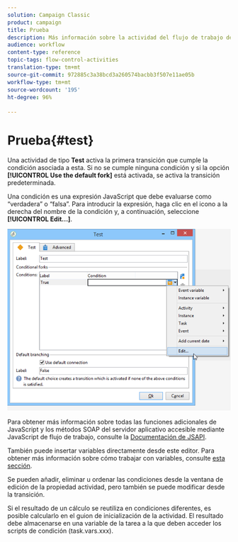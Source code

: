 ```yaml
---
solution: Campaign Classic
product: campaign
title: Prueba
description: Más información sobre la actividad del flujo de trabajo de prueba
audience: workflow
content-type: reference
topic-tags: flow-control-activities
translation-type: tm+mt
source-git-commit: 972885c3a38bcd3a260574bacbb3f507e11ae05b
workflow-type: tm+mt
source-wordcount: '195'
ht-degree: 96%

---
```



# Prueba{#test}

Una actividad de tipo **Test** activa la primera transición que cumple la condición asociada a esta. Si no se cumple ninguna condición y si la opción **[!UICONTROL Use the default fork]** está activada, se activa la transición predeterminada.

Una condición es una expresión JavaScript que debe evaluarse como “verdadera” o “falsa”. Para introducir la expresión, haga clic en el icono a la derecha del nombre de la condición y, a continuación, seleccione **[!UICONTROL Edit...]**.

![](assets/edit_test.png)

Para obtener más información sobre todas las funciones adicionales de JavaScript y los métodos SOAP del servidor aplicativo accesible mediante JavaScript de flujo de trabajo, consulte la [Documentación de JSAPI](https://docs.adobe.com/content/help/en/campaign-classic/technicalresources/api/index.html).

También puede insertar variables directamente desde este editor. Para obtener más información sobre cómo trabajar con variables, consulte [esta sección](../../workflow/using/javascript-scripts-and-templates.md#variables).

Se pueden añadir, eliminar u ordenar las condiciones desde la ventana de edición de la propiedad actividad, pero también se puede modificar desde la transición.

Si el resultado de un cálculo se reutiliza en condiciones diferentes, es posible calcularlo en el guion de inicialización de la actividad. El resultado debe almacenarse en una variable de la tarea a la que deben acceder los scripts de condición (task.vars.xxx).
